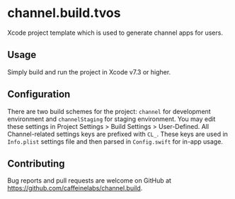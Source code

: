 # channel.build.tvos

Xcode project template which is used to generate channel apps for users.

## Usage

Simply build and run the project in Xcode v7.3 or higher.

## Configuration

There are two build schemes for the project: `channel` for development environment and `channelStaging` for staging environment.
You may edit these settings in Project Settings > Build Settings > User-Defined. All Channel-related settings keys are prefixed with `CL_`.
These keys are used in `Info.plist` settings file and then parsed in `Config.swift` for in-app usage.

## Contributing

Bug reports and pull requests are welcome on GitHub at https://github.com/caffeinelabs/channel.build.
